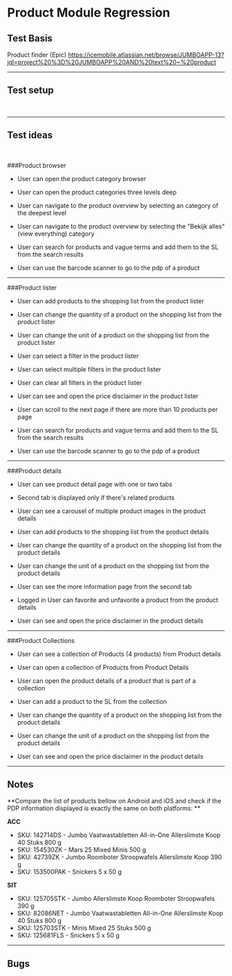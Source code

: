 # Product Module Regression


## Test Basis

Product finder (Epic) <https://icemobile.atlassian.net/browse/JUMBOAPP-13?jql=project%20%3D%20JUMBOAPP%20AND%20text%20~%20product>

***

## Test setup
<br>

***

## Test ideas 
<br>

###Product browser

- User can open the product category browser

- User can open the product categories three levels deep

- User can navigate to the product overview by selecting an category of the deepest level

- User can navigate to the product overview by selecting the "Bekijk alles" (view everything) category

- User can search for products and vague terms and add them to the SL from the search results

- User can use the barcode scanner to go to the pdp of a product

***

###Product lister
- User can add products to the shopping list from the product lister

- User can change the quantity of a product on the shopping list from the product lister

- User can change the unit of a product on the shopping list from the product lister

- User can select a filter in the product lister

- User can select multiple filters in the product lister

- User can clear all filters in the product lister

- User can see and open the price disclaimer in the product lister 

- User can scroll to the next page if there are more than 10 products per page

- User can search for products and vague terms and add them to the SL from the search results

- User can use the barcode scanner to go to the pdp of a product

***


###Product details 
- User can see product detail page with one or two tabs  

- Second tab is displayed only if there's related products

- User can see a carousel of multiple product images in the product details

- User can add products to the shopping list from the product details

- User can change the quantity of a product on the shopping list from the product details

- User can change the unit of a product on the shopping list from the product details

- User can see the more information page from the second tab 

- Logged in User can favorite and unfavorite a product from the product details

- User can see and open the price disclaimer in the product details

***


###Product Collections

- User can see a collection of Products (4 products) from Product details

- User can open a collection of Products from Product Details

- User can open the product details of a product that is part of a collection

- User can add a product to the SL from the collection
- User can change the quantity of a product on the shopping list from the product details

- User can change the unit of a product on the shopping list from the product details
- User can see and open the price disclaimer in the product details

***

## Notes
**Compare the list of products bellow on Android and iOS and check if the PDP information displayed is exactly the same on both platforms: 
**

**ACC**

* SKU: 142714DS - Jumbo Vaatwastabletten All-in-One Allerslimste Koop 40 Stuks 800 g
* SKU: 154530ZK - Mars 25 Mixed Minis 500 g
* SKU: 42739ZK - Jumbo Roomboter Stroopwafels Allerslimste Koop 390 g
* SKU: 153500PAK - Snickers 5 x 50 g
 
**SIT**

* SKU: 125705STK - Jumbo Allerslimste Koop Roomboter Stroopwafels 390 g
* SKU: 82086NET - Jumbo Vaatwastabletten All-in-One Allerslimste Koop 40 Stuks 800 g
* SKU: 125703STK - Minis Mixed 25 Stuks 500 g
* SKU: 125681FLS - Snickers 5 x 50 g

***

## Bugs